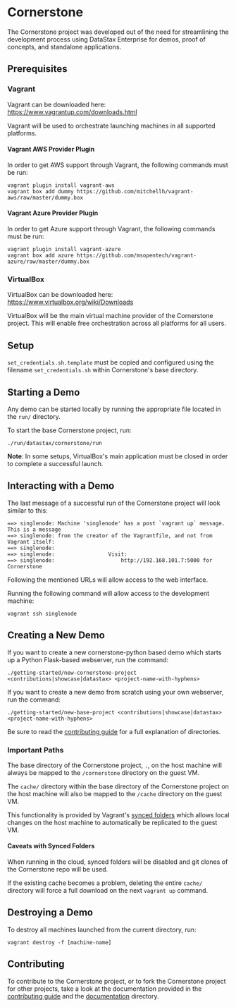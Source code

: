 # Cornerstone

The Cornerstone project was developed out of the need for streamlining
the development process using DataStax Enterprise for demos, proof of concepts,
and standalone applications.


## Prerequisites

### Vagrant

Vagrant can be downloaded here:
https://www.vagrantup.com/downloads.html

Vagrant will be used to orchestrate launching machines in all supported platforms.

#### Vagrant AWS Provider Plugin

In order to get AWS support through Vagrant, the following commands must be run:

    vagrant plugin install vagrant-aws
    vagrant box add dummy https://github.com/mitchellh/vagrant-aws/raw/master/dummy.box

#### Vagrant Azure Provider Plugin

In order to get Azure support through Vagrant, the following commands must be run:

    vagrant plugin install vagrant-azure
    vagrant box add azure https://github.com/msopentech/vagrant-azure/raw/master/dummy.box

### VirtualBox

VirtualBox can be downloaded here:
https://www.virtualbox.org/wiki/Downloads

VirtualBox will be the main virtual machine provider of the Cornerstone project.
This will enable free orchestration across all platforms for all users.

## Setup

`set_credentials.sh.template` must be copied and configured using the filename
`set_credentials.sh` within Cornerstone's base directory.

## Starting a Demo

Any demo can be started locally by running the appropriate file located in the
`run/` directory.

To start the base Cornerstone project, run:

    ./run/datastax/cornerstone/run

**Note**: In some setups, VirtualBox's main application must be closed in order to
complete a successful launch.

## Interacting with a Demo

The last message of a successful run of the Cornerstone project will look similar
to this:

    ==> singlenode: Machine 'singlenode' has a post `vagrant up` message. This is a message
    ==> singlenode: from the creator of the Vagrantfile, and not from Vagrant itself:
    ==> singlenode:
    ==> singlenode:                 Visit:
    ==> singlenode:                     http://192.168.101.7:5000 for Cornerstone

Following the mentioned URLs will allow access to the web interface.

Running the following command will allow access to the development machine:

    vagrant ssh singlenode

## Creating a New Demo

If you want to create a new cornerstone-python based demo which starts up a
Python Flask-based webserver, run the command:

    ./getting-started/new-cornerstone-project <contributions|showcase|datastax> <project-name-with-hyphens>

If you want to create a new demo from scratch using your own webserver, run the
command:

    ./getting-started/new-base-project <contributions|showcase|datastax> <project-name-with-hyphens>

Be sure to read the [contributing guide](CONTRIBUTING.md) for a full explanation
of directories.

### Important Paths

The base directory of the Cornerstone project, `.`, on the host machine will
always be mapped to the `/cornerstone` directory on the guest VM.

The `cache/` directory within the base directory of the Cornerstone project on
the host machine will also be mapped to the `/cache` directory on the guest VM.

This functionality is provided by Vagrant's
[synced folders](http://docs.vagrantup.com/v2/synced-folders/basic_usage.html)
which allows local changes on the host machine to automatically be replicated to
the guest VM.

#### Caveats with Synced Folders

When running in the cloud, synced folders will be disabled and git clones of the
Cornerstone repo will be used.

If the existing cache becomes a problem, deleting the entire `cache/` directory
will force a full download on the next `vagrant up` command.

## Destroying a Demo

To destroy all machines launched from the current directory, run:

    vagrant destroy -f [machine-name]

## Contributing

To contribute to the Cornerstone project, or to fork the
Cornerstone project for other projects, take a look at the documentation
provided in the [contributing guide](CONTRIBUTING.md) and the
[documentation](docs/datastax/cornerstone) directory.
